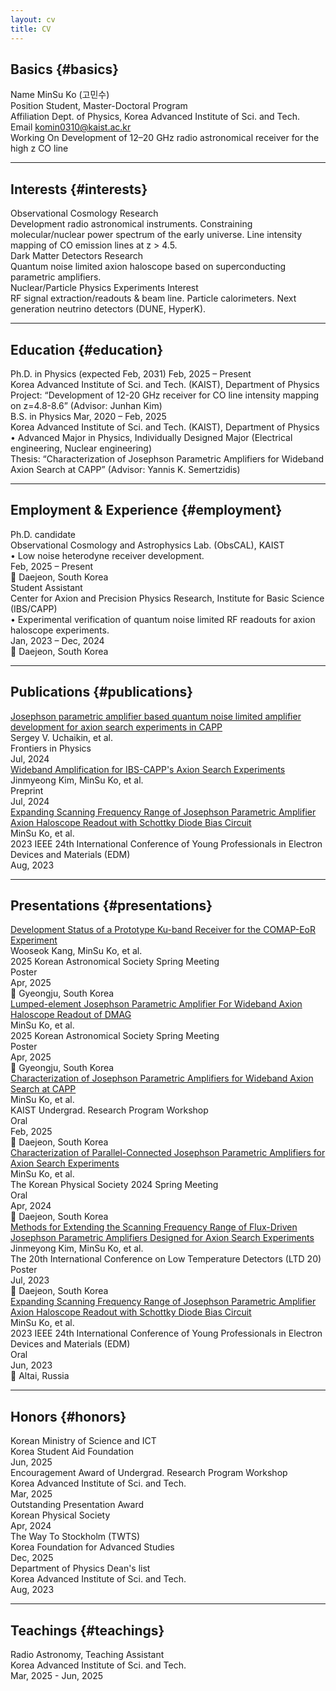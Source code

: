 ```yaml
---
layout: cv
title: CV
---
```


<!-- 
  아래 헤딩(##)에는 반드시 {#anchor} 형태의 id를 써줘야
  사이드바 네비게이션 링크가 각 섹션으로 이동합니다.
-->

## Basics {#basics}

<div class="basics-grid">
  <div class="basic-row">
    <span class="basic-label">Name</span>
    <span class="basic-value">MinSu Ko (고민수)</span>
  </div>
  <div class="basic-row">
    <span class="basic-label">Position</span>
    <span class="basic-value">Student, Master-Doctoral Program</span>
  </div>
  <div class="basic-row">
    <span class="basic-label">Affiliation</span>
    <span class="basic-value">Dept. of Physics, Korea Advanced Institute of Sci. and Tech.</span>
  </div>
  <div class="basic-row">
    <span class="basic-label">Email</span>
    <span class="basic-value"><a href="mailto:komin0310@kaist.ac.kr">komin0310@kaist.ac.kr</a></span>
  </div>
  <div class="basic-row">
    <span class="basic-label">Working On</span>
    <span class="basic-value">Development of 12–20 GHz radio astronomical receiver for the high z CO line</span>
  </div>
</div>

---

## Interests {#interests}

<div class="interests-list">

<div class="interest-item">
  <div class="interest-header">
    <span class="interest-title">Observational Cosmology</span>
    <span class="interest-type research">Research</span>
  </div>
  <div class="interest-details" markdown="1">
  Development radio astronomical instruments.   
  Constraining molecular/nuclear power spectrum of the early universe.  
  Line intensity mapping of CO emission lines at z > 4.5.
  </div>
</div>

<div class="interest-item">
  <div class="interest-header">
    <span class="interest-title">Dark Matter Detectors</span>
    <span class="interest-type research">Research</span>
  </div>
  <div class="interest-details" markdown="1">
  Quantum noise limited axion haloscope based on superconducting parametric amplifiers.
  </div>
</div>

<div class="interest-item">
  <div class="interest-header">
    <span class="interest-title">Nuclear/Particle Physics Experiments</span>
    <span class="interest-type interest">Interest</span>
  </div>
  <div class="interest-details" markdown="1">
  RF signal extraction/readouts & beam line.     
  Particle calorimeters.      
  Next generation neutrino detectors (DUNE, HyperK).    
  </div>
</div>

</div>

---

## Education {#education}

<div class="education-item">
  <div class="education-header">
    <span class="degree">Ph.D. in Physics (expected Feb, 2031) </span>
    <span class="edu-date">Feb, 2025 – Present</span>
  </div>
  <div class="edu-institution">Korea Advanced Institute of Sci. and Tech. (KAIST), Department of Physics</div>
  <div class="thesis-title">Project: “Development of 12-20 GHz receiver for CO line intensity mapping on z=4.8-8.6” (Advisor: Junhan Kim)</div>
</div>

<div class="education-item">
  <div class="education-header">
    <span class="degree">B.S. in Physics</span>
    <span class="edu-date">Mar, 2020 – Feb, 2025</span>
  </div>
  <div class="edu-institution">Korea Advanced Institute of Sci. and Tech. (KAIST), Department of Physics</div>
  <div class="edu-details">
    • Advanced Major in Physics, Individually Designed Major (Electrical engineering, Nuclear engineering)
  </div>
  <div class="thesis-title">Thesis: “Characterization of Josephson Parametric Amplifiers for Wideband Axion Search at CAPP” (Advisor: Yannis K. Semertzidis)</div>
</div>

---

## Employment & Experience {#employment}

<div class="employment-item grid">
  <!-- 왼쪽 정보 칸 -->
  <div class="employment-info">
    <div class="job-title">Ph.D. candidate</div>
    <div class="job-institution">
      Observational Cosmology and Astrophysics Lab. (ObsCAL), KAIST
    </div>
    <div class="job-details">
      • Low noise heterodyne receiver development.
    </div>
  </div>

  <!-- 오른쪽 메타 칸 -->
  <div class="employment-meta">
    <div class="job-date">Feb, 2025 – Present</div>
    <div class="job-location">📍 Daejeon, South Korea</div>
  </div>
</div>

<div class="employment-item grid">
  <div class="employment-info">
    <div class="job-title">Student Assistant</div>
    <div class="job-institution">
      Center for Axion and Precision Physics Research, Institute for Basic Science (IBS/CAPP)
    </div>
    <div class="job-details">
      • Experimental verification of quantum noise limited RF readouts for axion haloscope experiments.
    </div>
  </div>
  <div class="employment-meta">
    <div class="job-date">Jan, 2023 – Dec, 2024</div>
    <div class="job-location">📍 Daejeon, South Korea</div>
  </div>
</div>

---

## Publications {#publications}

<div class="publication-item grid">
  <!-- 왼쪽 칸: 제목, 저자, 저널 -->
  <div class="publication-info">
    <div class="publication-title">
      <a href="https://doi.org/10.3389/fphy.2024.1437680" target="_blank" rel="noopener">
        Josephson parametric amplifier based quantum noise limited amplifier development for axion search experiments in CAPP
      </a>
    </div>
    <div class="publication-authors">
      Sergey V. Uchaikin, et al.
    </div>
    <div class="publication-journal">
      Frontiers in Physics
    </div>
  </div>

  <!-- 오른쪽 칸: 날짜, (선택) 위치 -->
  <div class="publication-meta">
    <div class="publication-date">Jul, 2024</div>
    <!-- 만약 장소를 표시하고 싶다면 아래 줄을 추가 -->
    <!-- <div class="publication-location">📍 Daejeon, South Korea</div> -->
  </div>
</div>

<div class="publication-item grid">
  <!-- 왼쪽 칸: 제목, 저자, 저널 -->
  <div class="publication-info">
    <div class="publication-title">
      <a href="https://www.researchsquare.com/article/rs-3550142/v1" target="_blank" rel="noopener">
        Wideband Amplification for IBS-CAPP's Axion Search Experiments
      </a>
    </div>
    <div class="publication-authors">
      Jinmyeong Kim, MinSu Ko, et al.
    </div>
    <div class="publication-journal">
      Preprint
    </div>
  </div>

  <!-- 오른쪽 칸: 날짜, (선택) 위치 -->
  <div class="publication-meta">
    <div class="publication-date">Jul, 2024</div>
    <!-- 만약 장소를 표시하고 싶다면 아래 줄을 추가 -->
    <!-- <div class="publication-location">📍 Daejeon, South Korea</div> -->
  </div>
</div>

<div class="publication-item grid">
  <!-- 왼쪽 칸: 제목, 저자, 저널 -->
  <div class="publication-info">
    <div class="publication-title">
      <a href="https://ieeexplore.ieee.org/abstract/document/10225136" target="_blank" rel="noopener">
        Expanding Scanning Frequency Range of Josephson Parametric Amplifier Axion Haloscope Readout with Schottky Diode Bias Circuit
      </a>
    </div>
    <div class="publication-authors">
      MinSu Ko, et al.
    </div>
    <div class="publication-journal">
      2023 IEEE 24th International Conference of Young Professionals in Electron Devices and Materials (EDM)
    </div>
  </div>

  <!-- 오른쪽 칸: 날짜, (선택) 위치 -->
  <div class="publication-meta">
    <div class="publication-date">Aug, 2023</div>
    <!-- 만약 장소를 표시하고 싶다면 아래 줄을 추가 -->
    <!-- <div class="publication-location">📍 Daejeon, South Korea</div> -->
  </div>
</div>

---

## Presentations {#presentations}

<div class="presentation-item grid">
  <!-- 왼쪽 칸: 제목, 저자, 컨퍼런스 -->
  <div class="presentation-info">
    <div class="presentation-title">
      <a href="" target="_blank" rel="noopener">
        Development Status of a Prototype Ku-band Receiver for the COMAP-EoR Experiment
      </a>
    </div>
    <div class="presentation-author">Wooseok Kang, MinSu Ko, et al.</div>
    <div class="presentation-conference">
      2025 Korean Astronomical Society Spring Meeting
    </div>
  </div>
  <!-- 오른쪽 칸: 날짜, 도시 -->
  <div class="presentation-meta">
    <span class="presentation-tag poster">Poster</span>
    <div class="presentation-date">Apr, 2025</div>
    <div class="presentation-location">📍 Gyeongju, South Korea</div>
  </div>
</div>

<div class="presentation-item grid">
  <!-- 왼쪽 칸: 제목, 저자, 컨퍼런스 -->
  <div class="presentation-info">
    <div class="presentation-title">
      <a href="https://www.researchgate.net/publication/392017881_Lumped-element_Josephson_Parametric_Amplifier_For_Wideband_Axion_Haloscope_Readout_of_DMAG?_sg%5B0%5D=4r27y4lKkBfO1-BzC9oFmVeT0VvSZFmLxL_Qq6l1t6hJUEQ7PytDMaWOTHgpwiMDTB6ccGlaF2Sf66v2VA4b1NLIFLN37TEVWCFa3jpv.Lu0Q2wmuZW9fiXck2Yv2idtV7JllDP9WXHOJzfalXwqXH6WGzcz69AmbRhH0KQGq_oV0V-OBFZ36VnqRS8d_1A&_tp=eyJjb250ZXh0Ijp7ImZpcnN0UGFnZSI6InByb2ZpbGUiLCJwYWdlIjoicHJvZmlsZSIsInBvc2l0aW9uIjoicGFnZUNvbnRlbnQifX0" target="_blank" rel="noopener">
        Lumped-element Josephson Parametric Amplifier For Wideband Axion Haloscope Readout of DMAG
      </a>
    </div>
    <div class="presentation-author">MinSu Ko, et al.</div>
    <div class="presentation-conference">
      2025 Korean Astronomical Society Spring Meeting
    </div>
  </div>
  <!-- 오른쪽 칸: 날짜, 도시 -->
  <div class="presentation-meta">
    <span class="presentation-tag poster">Poster</span>
    <div class="presentation-date">Apr, 2025</div>
    <div class="presentation-location">📍 Gyeongju, South Korea</div>
  </div>
</div>

<div class="presentation-item grid">
  <!-- 왼쪽 칸: 제목, 저자, 컨퍼런스 -->
  <div class="presentation-info">
    <div class="presentation-title">
      <a href="" target="_blank" rel="noopener">
        Characterization of Josephson Parametric Amplifiers for Wideband Axion Search at CAPP
      </a>
    </div>
    <div class="presentation-author">MinSu Ko, et al.</div>
    <div class="presentation-conference">
      KAIST Undergrad. Research Program Workshop
    </div>
  </div>
  <!-- 오른쪽 칸: 날짜, 도시 -->
  <div class="presentation-meta">
    <span class="presentation-tag oral">Oral</span>
    <div class="presentation-date">Feb, 2025</div>
    <div class="presentation-location">📍 Daejeon, South Korea</div>
  </div>
</div>

<div class="presentation-item grid">
  <!-- 왼쪽 칸: 제목, 저자, 컨퍼런스 -->
  <div class="presentation-info">
    <div class="presentation-title">
      <a href="https://www.researchgate.net/publication/380104141_Characterization_of_Parallel-Connected_Josephson_Parametric_Amplifiers_for_Axion_Search_Experiments" target="_blank" rel="noopener">
        Characterization of Parallel-Connected Josephson Parametric Amplifiers for Axion Search Experiments
      </a>
    </div>
    <div class="presentation-author">MinSu Ko, et al.</div>
    <div class="presentation-conference">
      The Korean Physical Society 2024 Spring Meeting
    </div>
  </div>
  <!-- 오른쪽 칸: 날짜, 도시 -->
  <div class="presentation-meta">
    <span class="presentation-tag oral">Oral</span>
    <div class="presentation-date">Apr, 2024</div>
    <div class="presentation-location">📍 Daejeon, South Korea</div>
  </div>
</div>

<div class="presentation-item grid">
  <!-- 왼쪽 칸: 제목, 저자, 컨퍼런스 -->
  <div class="presentation-info">
    <div class="presentation-title">
      <a href="https://ieeexplore.ieee.org/abstract/document/10225136" target="_blank" rel="noopener">
        Methods for Extending the Scanning Frequency Range of Flux-Driven Josephson Parametric Amplifiers Designed for Axion Search Experiments
      </a>
    </div>
    <div class="presentation-author">Jinmeyong Kim, MinSu Ko, et al.</div>
    <div class="presentation-conference">
      The 20th International Conference on Low Temperature Detectors (LTD 20)
    </div>
  </div>
  <!-- 오른쪽 칸: 날짜, 도시 -->
  <div class="presentation-meta">
    <span class="presentation-tag poster">Poster</span>
    <div class="presentation-date">Jul, 2023</div>
    <div class="presentation-location">📍 Daejeon, South Korea</div>
  </div>
</div>

<div class="presentation-item grid">
  <!-- 왼쪽 칸: 제목, 저자, 컨퍼런스 -->
  <div class="presentation-info">
    <div class="presentation-title">
      <a href="https://ieeexplore.ieee.org/abstract/document/10225136" target="_blank" rel="noopener">
        Expanding Scanning Frequency Range of Josephson Parametric Amplifier Axion Haloscope Readout with Schottky Diode Bias Circuit
      </a>
    </div>
    <div class="presentation-author">MinSu Ko, et al.</div>
    <div class="presentation-conference">
      2023 IEEE 24th International Conference of Young Professionals in Electron Devices and Materials (EDM)
    </div>
  </div>
  <!-- 오른쪽 칸: 날짜, 도시 -->
  <div class="presentation-meta">
    <span class="presentation-tag oral">Oral</span>
    <div class="presentation-date">Jun, 2023</div>
    <div class="presentation-location">📍 Altai, Russia</div>
  </div>
</div>

---

## Honors {#honors}

<div class="honor-item grid">
  <!-- 왼쪽 칸: 제목 + 기관 -->
  <div class="honor-info">
    <div class="honor-title">Korean Ministry of Science and ICT</div>
    <div class="honor-institution">Korea Student Aid Foundation</div>
  </div>
  <!-- 오른쪽 칸: 날짜 -->
  <div class="honor-meta">
    <div class="honor-date">Jun, 2025</div>
  </div>
</div>

<div class="honor-item grid">
  <div class="honor-info">
    <div class="honor-title">Encouragement Award of Undergrad. Research Program Workshop</div>
    <div class="honor-institution">Korea Advanced Institute of Sci. and Tech.</div>
  </div>
  <div class="honor-meta">
    <div class="honor-date">Mar, 2025</div>
  </div>
</div>

<div class="honor-item grid">
  <div class="honor-info">
    <div class="honor-title">Outstanding Presentation Award</div>
    <div class="honor-institution">Korean Physical Society</div>
  </div>
  <div class="honor-meta">
    <div class="honor-date">Apr, 2024</div>
  </div>
</div>

<div class="honor-item grid">
  <div class="honor-info">
    <div class="honor-title">The Way To Stockholm (TWTS)</div>
    <div class="honor-institution">Korea Foundation for Advanced Studies</div>
  </div>
  <div class="honor-meta">
    <div class="honor-date">Dec, 2025</div>
  </div>
</div>

<div class="honor-item grid">
  <div class="honor-info">
    <div class="honor-title">Department of Physics Dean's list</div>
    <div class="honor-institution">Korea Advanced Institute of Sci. and Tech.</div>
  </div>
  <div class="honor-meta">
    <div class="honor-date">Aug, 2023</div>
  </div>
</div>

---

## Teachings {#teachings}

<div class="honor-item grid">
  <div class="honor-info">
    <div class="honor-title">Radio Astronomy, Teaching Assistant</div>
    <div class="honor-institution">Korea Advanced Institute of Sci. and Tech.</div>
  </div>
  <div class="honor-meta">
    <div class="honor-date">Mar, 2025 - Jun, 2025</div>
  </div>
</div>



